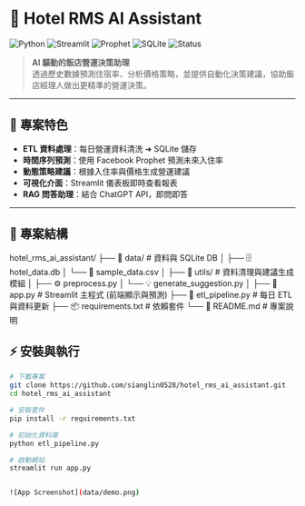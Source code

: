 # 🏨 Hotel RMS AI Assistant

![Python](https://img.shields.io/badge/Python-3.10+-blue?logo=python)
![Streamlit](https://img.shields.io/badge/Streamlit-Framework-red?logo=streamlit)
![Prophet](https://img.shields.io/badge/Facebook-Prophet-green)
![SQLite](https://img.shields.io/badge/Database-SQLite-lightgrey?logo=sqlite)
![Status](https://img.shields.io/badge/Status-Prototype-yellow)

> **AI 驅動的飯店營運決策助理**  
> 透過歷史數據預測住宿率、分析價格策略，並提供自動化決策建議，協助飯店經理人做出更精準的營運決策。

---

## 🌟 專案特色
- **ETL 資料處理**：每日營運資料清洗 ➜ SQLite 儲存  
- **時間序列預測**：使用 Facebook Prophet 預測未來入住率  
- **動態策略建議**：根據入住率與價格生成營運建議  
- **可視化介面**：Streamlit 儀表板即時查看報表  
- **RAG 問答助理**：結合 ChatGPT API，即問即答  

---

## 📂 專案結構

hotel_rms_ai_assistant/
├── 📂 data/                  # 資料與 SQLite DB
│   ├── 🗄️ hotel_data.db
│   └── 📄 sample_data.csv
│
├── 📂 utils/                 # 資料清理與建議生成模組
│   ├── ⚙️ preprocess.py
│   └── 💡 generate_suggestion.py
│
├── 🎨 app.py                 # Streamlit 主程式 (前端顯示與預測)
├── 🔄 etl_pipeline.py        # 每日 ETL 與資料更新
├── 📦 requirements.txt       # 依賴套件
└── 📝 README.md              # 專案說明


## ⚡ 安裝與執行

```bash
# 下載專案
git clone https://github.com/sianglin0528/hotel_rms_ai_assistant.git
cd hotel_rms_ai_assistant

# 安裝套件
pip install -r requirements.txt

# 初始化資料庫
python etl_pipeline.py

# 啟動網站
streamlit run app.py


![App Screenshot](data/demo.png)
